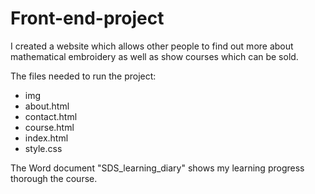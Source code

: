 # Front-end-project

I created a website which allows other people to find out more about mathematical embroidery as well as show courses which can be sold.

The files needed to run the project:
- img
- about.html
- contact.html
- course.html
- index.html
- style.css

The Word document "SDS_learning_diary" shows my learning progress thorough the course.
